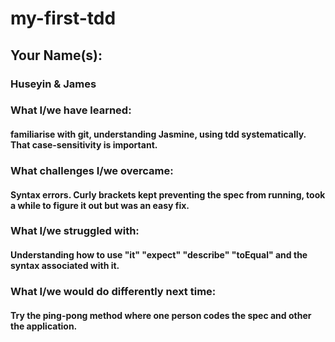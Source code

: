 # my-first-tdd
## Your Name(s):
### Huseyin & James
### What I/we have learned:
#### familiarise with git, understanding Jasmine, using tdd systematically. That case-sensitivity is important.
### What challenges I/we overcame:
#### Syntax errors. Curly brackets kept preventing the spec from running, took a while to figure it out but was an easy fix.
### What I/we struggled with:
#### Understanding how to use "it" "expect" "describe" "toEqual" and the syntax associated with it.
### What I/we would do differently next time:
#### Try the ping-pong method where one person codes the spec and other the application.